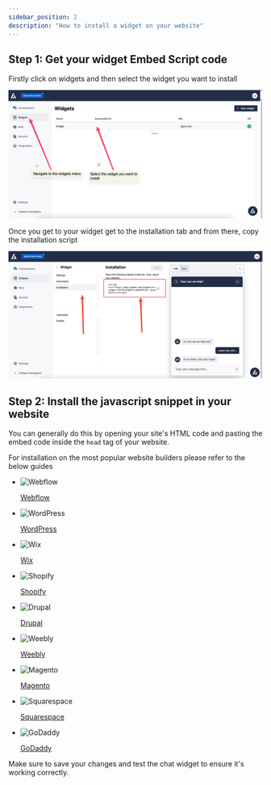 ```yaml
---
sidebar_position: 2
description: "How to install a widget on your website"
---
```


## Step 1: Get your widget Embed Script code

Firstly click on widgets and then select the widget you want to install

![Widget](./images/Untitled1.png)

Once you get to your widget get to the installation tab and from there, copy the installation script

![Widget](./images/Untitled2.png)

## Step 2: Install the javascript snippet in your website

You can generally do this by opening your site's HTML code and pasting the embed code inside the `head` tag of your website.

For installation on the most popular website builders please refer to the below guides

<ul>
<li style={{
    display: "flex",
    alignItems: "center",
    justifyContent: "flex-start",
    padding: "0.5rem",
    border: "1px solid #ccc",
    borderRadius: "5px",
    marginBottom: "1rem"
}}>
<img src={require('./images/webflow/icon.png').default} alt="Webflow"style={{objectFit: "cover", width: 50, height: 50, marginRight: 20, borderRadius: 30}} />

[Webflow](/docs/widgets/websites-builder/Webflow)

</li>

<li style={{
    display: "flex",
    alignItems: "center",
    justifyContent: "flex-start",
    padding: "0.5rem",
    border: "1px solid #ccc",
    borderRadius: "5px",
    marginBottom: "1rem"
}}>
<img src={require('./images/wordpress/icon.png').default} alt="WordPress"style={{objectFit: "cover", width: 50, height: 50, marginRight: 20, borderRadius: 30}} />

[WordPress](/docs/widgets/websites-builder/WordPress)

</li>

<li style={{
    display: "flex",
    alignItems: "center",
    justifyContent: "flex-start",
    padding: "0.5rem",
    border: "1px solid #ccc",
    borderRadius: "5px",
    marginBottom: "1rem"
}}>
<img src={require('./images/wix/icon.png').default} alt="Wix" style={{objectFit: "cover", width: 50, height: 50, marginRight: 20, borderRadius: 30}} />

[Wix](/docs/widgets/websites-builder/Wix)

</li>

<li style={{
    display: "flex",
    alignItems: "center",
    justifyContent: "flex-start",
    padding: "0.5rem",
    border: "1px solid #ccc",
    borderRadius: "5px",
    marginBottom: "1rem"
}}>
<img src={require('./images/shopify/icon.png').default} alt="Shopify"style={{objectFit: "cover", width: 50, height: 50, marginRight: 20, borderRadius: 30}} />

[Shopify](/docs/widgets/websites-builder/Shopify)

</li>

<li style={{
    display: "flex",
    alignItems: "center",
    justifyContent: "flex-start",
    padding: "0.5rem",
    border: "1px solid #ccc",
    borderRadius: "5px",
    marginBottom: "1rem"
}}>
<img src={require('./images/drupal/icon.png').default} alt="Drupal"style={{objectFit: "cover", width: 50, height: 50, marginRight: 20, borderRadius: 30}} />

[Drupal](/docs/widgets/websites-builder/Drupal)

</li>

<li style={{
    display: "flex",
    alignItems: "center",
    justifyContent: "flex-start",
    padding: "0.5rem",
    border: "1px solid #ccc",
    borderRadius: "5px",
    marginBottom: "1rem"
}}>
<img src={require('./images/weebly/icon.png').default} alt="Weebly"style={{objectFit: "cover", width: 50, height: 50, marginRight: 20, borderRadius: 30}} />

[Weebly](/docs/widgets/websites-builder/Weebly)

</li>

<li style={{
    display: "flex",
    alignItems: "center",
    justifyContent: "flex-start",
    padding: "0.5rem",
    border: "1px solid #ccc",
    borderRadius: "5px",
    marginBottom: "1rem"
}}>
<img src={require('./images/magento/icon.png').default} alt="Magento"style={{objectFit: "cover", width: 50, height: 50, marginRight: 20, borderRadius: 30}} />

[Magento](/docs/widgets/websites-builder/Magento)

</li>

<li style={{
    display: "flex",
    alignItems: "center",
    justifyContent: "flex-start",
    padding: "0.5rem",
    border: "1px solid #ccc",
    borderRadius: "5px",
    marginBottom: "1rem"
}}>
<img src={require('./images/squarespace/icon.png').default} alt="Squarespace"style={{objectFit: "cover", width: 50, height: 50, marginRight: 20, borderRadius: 30}} />

[Squarespace](/docs/widgets/websites-builder/Squarespace)

</li>

<li style={{
    display: "flex",
    alignItems: "center",
    justifyContent: "flex-start",
    padding: "0.5rem",
    border: "1px solid #ccc",
    borderRadius: "5px",
    marginBottom: "1rem"
}}>
<img src={require('./images/godaddy/icon.png').default} alt="GoDaddy"style={{objectFit: "cover", width: 50, height: 50, marginRight: 20, borderRadius: 30}} />

[GoDaddy](/docs/widgets/websites-builder/GoDaddy)

</li>
</ul>

<!-- [Wix](/)

[Shopify](/)

[Drupal](/)

[Weebly](/)

[Magento](/)

[Squarespace](/)

[GoDaddy](/) -->

Make sure to save your changes and test the chat widget to ensure it's working correctly.
